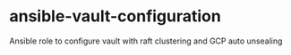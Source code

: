# ansible-vault-configuration
Ansible role to configure vault with raft clustering and GCP auto unsealing

